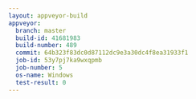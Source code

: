 ```yaml
---
layout: appveyor-build
appveyor:
  branch: master
  build-id: 41681983
  build-number: 489
  commit: 64b323f83dc0d87112dc9e3a30dc4f8ea31933f1
  job-id: 53y7pj7ka9wxqpmb
  job-number: 5
  os-name: Windows
  test-result: 0
---
```

